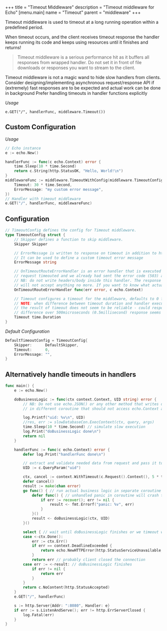 +++
title = "Timeout Middleware"
description = "Timeout middleware for Echo"
[menu.main]
  name = "Timeout"
  parent = "middleware"
+++

Timeout middleware is used to timeout at a long running operation within a predefined period.

When timeout occurs, and the client receives timeout response the handler keeps running its code and keeps using resources until it finishes and returns!

> Timeout middleware is a serious performance hit as it buffers all responses from wrapped handler. Do not set it in front of file downloads or responses you want to stream to the client.

Timeout middleware is not a magic wand to hide slow handlers from clients. Consider designing/implementing asynchronous 
request/response API if (extremely) fast responses are to be expected and actual work can be done in background
Prefer handling timeouts in handler functions explicitly

*Usage*

`e.GET("/", handlerFunc, middleware.Timeout())`

## Custom Configuration

*Usage*

```go
// Echo instance
e := echo.New()

handlerFunc := func(c echo.Context) error {
    time.Sleep(10 * time.Second)
    return c.String(http.StatusOK, "Hello, World!\n")
}
middlewareFunc := middleware.TimeoutWithConfig(middleware.TimeoutConfig{
    Timeout: 30 * time.Second,
    ErrorMessage: "my custom error message",
})
// Handler with timeout middleware
e.GET("/", handlerFunc, middlewareFunc)
```

## Configuration

```go
// TimeoutConfig defines the config for Timeout middleware.
type TimeoutConfig struct {
	// Skipper defines a function to skip middleware.
	Skipper Skipper

	// ErrorMessage is written to response on timeout in addition to http.StatusServiceUnavailable (503) status code
	// It can be used to define a custom timeout error message
	ErrorMessage string

	// OnTimeoutRouteErrorHandler is an error handler that is executed for error that was returned from wrapped route after
	// request timeouted and we already had sent the error code (503) and message response to the client.
	// NB: do not write headers/body inside this handler. The response has already been sent to the client and response writer
	// will not accept anything no more. If you want to know what actual route middleware timeouted use `c.Path()`
	OnTimeoutRouteErrorHandler func(err error, c echo.Context)

	// Timeout configures a timeout for the middleware, defaults to 0 for no timeout
	// NOTE: when difference between timeout duration and handler execution time is almost the same (in range of 100microseconds)
	// the result of timeout does not seem to be reliable - could respond timeout, could respond handler output
	// difference over 500microseconds (0.5millisecond) response seems to be reliable
	Timeout time.Duration
}
```

*Default Configuration*

```go
DefaultTimeoutConfig = TimeoutConfig{
    Skipper:      DefaultSkipper,
    Timeout:      0,
    ErrorMessage: "",
}
```

## Alternatively handle timeouts in handlers

```go
func main() {
    e := echo.New()

    doBusinessLogic := func(ctx context.Context, UID string) error {
        // NB: Do not use echo.JSON() or any other method that writes data/headers to client here. This function is executed
        // in different coroutine that should not access echo.Context and response writer

        log.Printf("uid: %v\n", UID)
        //res, err := slowDatabaseCon.ExecContext(ctx, query, args)
        time.Sleep(10 * time.Second) // simulate slow execution
        log.Print("doBusinessLogic done\n")
        return nil
    }

    handlerFunc := func(c echo.Context) error {
        defer log.Print("handlerFunc done\n")

        // extract and validate needed data from request and pass it to business function
        UID := c.QueryParam("uid")

        ctx, cancel := context.WithTimeout(c.Request().Context(), 5 * time.Second)
        defer cancel()
        result := make(chan error)
        go func() { // run actual business logic in separate coroutine
            defer func() { // unhandled panic in coroutine will crash the whole application
                if err := recover(); err != nil {
                    result <- fmt.Errorf("panic: %v", err)
                }
            }()
            result <- doBusinessLogic(ctx, UID)
        }()

        select { // wait until doBusinessLogic finishes or we timeout while waiting for the result
        case <-ctx.Done():
            err := ctx.Err()
            if err == context.DeadlineExceeded {
                return echo.NewHTTPError(http.StatusServiceUnavailable, "doBusinessLogic timeout")
            }
            return err // probably client closed the connection
        case err := <-result: // doBusinessLogic finishes
            if err != nil {
                return err
            }
        }
        return c.NoContent(http.StatusAccepted)
    }
    e.GET("/", handlerFunc)

    s := http.Server{Addr: ":8080", Handler: e}
    if err := s.ListenAndServe(); err != http.ErrServerClosed {
        log.Fatal(err)
    }
}
```
